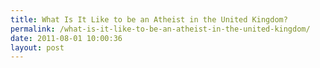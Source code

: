 ```yaml
---
title: What Is It Like to be an Atheist in the United Kingdom?
permalink: /what-is-it-like-to-be-an-atheist-in-the-united-kingdom/
date: 2011-08-01 10:00:36
layout: post
---
```

